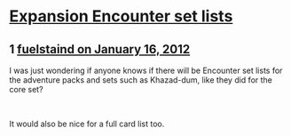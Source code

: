 # [Expansion Encounter set lists](https://community.fantasyflightgames.com/topic/59076-expansion-encounter-set-lists/)

## 1 [fuelstaind on January 16, 2012](https://community.fantasyflightgames.com/topic/59076-expansion-encounter-set-lists/?do=findComment&comment=580437)

I was just wondering if anyone knows if there will be Encounter set lists for the adventure packs and sets such as Khazad-dum, like they did for the core set?

 

It would also be nice for a full card list too.


